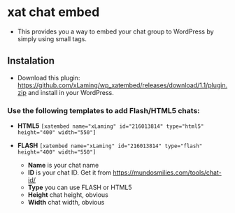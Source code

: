 # xat chat embed
* This provides you a way to embed your chat group to WordPress by simply using small tags.

## Instalation
* Download this plugin: https://github.com/xLaming/wp_xatembed/releases/download/1.1/plugin.zip and install in your WordPress.

### Use the following templates to add Flash/HTML5 chats:
* **HTML5** `[xatembed name="xLaming" id="216013814" type="html5" height="400" width="550"]`
* **FLASH** `[xatembed name="xLaming" id="216013814" type="flash" height="400" width="550"]`

  * **Name** is your chat name
  * **ID** is your chat ID. Get it from https://mundosmilies.com/tools/chat-id/
  * **Type** you can use FLASH or HTML5
  * **Height** chat height, obvious
  * **Width** chat width, obvious
